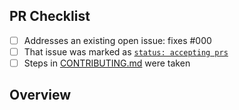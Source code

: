 <!-- 👋 Hi, thanks for sending a PR to ado-npm-auth-lite! 💖.
Please fill out all fields below and make sure each item is true and [x] checked.
Otherwise we may not be able to review your PR. -->

## PR Checklist

- [ ] Addresses an existing open issue: fixes #000
- [ ] That issue was marked as [`status: accepting prs`](https://github.com/johnnyreilly/ado-npm-auth-lite/issues?q=is%3Aopen+is%3Aissue+label%3A%22status%3A+accepting+prs%22)
- [ ] Steps in [CONTRIBUTING.md](https://github.com/johnnyreilly/ado-npm-auth-lite/blob/main/.github/CONTRIBUTING.md) were taken

## Overview

<!-- Description of what is changed and how the code change does that. -->
